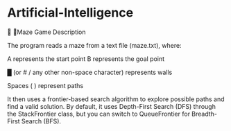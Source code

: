 # Artificial-Intelligence

📘 🧩Maze Game Description

The program reads a maze from a text file (maze.txt), where:

A represents the start point
B represents the goal point

█ (or # / any other non-space character) represents walls

Spaces ( ) represent paths

It then uses a frontier-based search algorithm to explore possible paths and find a valid solution.
By default, it uses Depth-First Search (DFS) through the StackFrontier class, but you can switch to QueueFrontier for Breadth-First Search (BFS).

